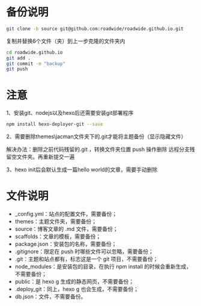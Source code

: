 # 备份说明

```bash
git clone -b source git@github.com:roadwide/roadwide.github.io.git
```

复制并替换6个文件（夹）到上一步克隆的文件夹内

```bash
cd roadwide.github.io
git add .
git commit -m "backup"
git push
```

# 注意

1、安装git、nodejs以及hexo后还需要安装git部署程序

```bash
npm install hexo-deployer-git --save
```

2、需要删除themes\jacman文件夹下的.git才能将主题备份（显示隐藏文件）

解决办法：删除之前代码残留的.git ，转换文件夹位置     push 操作删除 远程分支残留空文件夹。再重新提交一遍

3、hexo init后会默认生成一篇hello world的文章，需要手动删除

# 文件说明

- _config.yml：站点的配置文件，需要备份；
- themes：主题文件夹，需要备份；
- source：博客文章的 .md 文件，需要备份；
- scaffolds：文章的模板，需要备份；
- package.json：安装包的名称，需要备份；
- .gitignore：限定在 push 时哪些文件可以忽略，需要备份；
- .git：主题和站点都有，标志这是一个 git 项目，不需要备份；
- node_modules：是安装包的目录，在执行 npm install 的时候会重新生成，不需要备份；
- public：是 hexo g 生成的静态网页，不需要备份；
- .deploy_git：同上，hexo g 也会生成，不需要备份；
- db.json：文件，不需要备份。